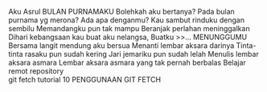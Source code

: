 Aku Asrul
    BULAN PURNAMAKU
Bolehkah aku bertanya?
Pada bulan purnama yg merona?
Ada apa denganmu?
Kau sambut rinduku dengan sembilu
Memandangku pun tak mampu
Beranjak perlahan meninggalkan
Dihari kebangsaan kau buat aku nelangsa,
Buatku >>...
      MENUNGGUMU
Bersama langit mendung aku bersua
Menanti lembar aksara darinya
Tinta-tinta rasaku pun sudah kering
Jari jemariku pun sudah lelah
Menulis lembar aksara asmara
Lembar aksara asmara yang tak pernah berbalas 
Belajar remot repository    
 git fetch tutorial 10 
 PENGGUNAAN GIT FETCH

